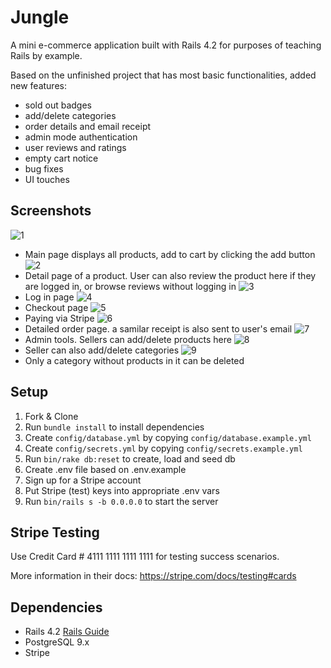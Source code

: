 # Jungle

A mini e-commerce application built with Rails 4.2 for purposes of teaching Rails by example.

Based on the unfinished project that has most basic functionalities, added new features:
- sold out badges
- add/delete categories
- order details and email receipt
- admin mode authentication
- user reviews and ratings
- empty cart notice
- bug fixes
- UI touches

## Screenshots
![1](/screenshot/1.png)
* Main page displays all products, add to cart by clicking the add button
![2](/screenshot/2.png)
* Detail page of a product. User can also review the product here if they are logged in, or browse reviews without logging in
![3](/screenshot/3.png)
* Log in page
![4](/screenshot/4.png)
* Checkout page
![5](/screenshot/5.png)
* Paying via Stripe
![6](/screenshot/6.png)
* Detailed order page. a samilar receipt is also sent to user's email 
![7](/screenshot/7.png)
* Admin tools. Sellers can add/delete products here
![8](/screenshot/8.png)
* Seller can also add/delete categories 
![9](/screenshot/9.png)
* Only a category without products in it can be deleted 

## Setup

1. Fork & Clone
2. Run `bundle install` to install dependencies
3. Create `config/database.yml` by copying `config/database.example.yml`
4. Create `config/secrets.yml` by copying `config/secrets.example.yml`
5. Run `bin/rake db:reset` to create, load and seed db
6. Create .env file based on .env.example
7. Sign up for a Stripe account
8. Put Stripe (test) keys into appropriate .env vars
9. Run `bin/rails s -b 0.0.0.0` to start the server

## Stripe Testing

Use Credit Card # 4111 1111 1111 1111 for testing success scenarios.

More information in their docs: <https://stripe.com/docs/testing#cards>

## Dependencies

* Rails 4.2 [Rails Guide](http://guides.rubyonrails.org/v4.2/)
* PostgreSQL 9.x
* Stripe
